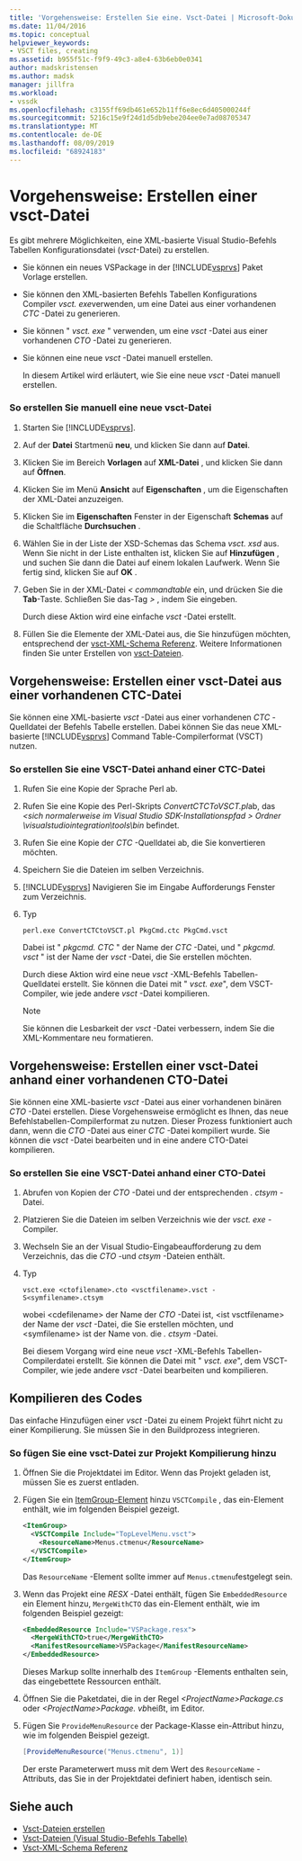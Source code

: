 ```yaml
---
title: 'Vorgehensweise: Erstellen Sie eine. Vsct-Datei | Microsoft-Dokumentation'
ms.date: 11/04/2016
ms.topic: conceptual
helpviewer_keywords:
- VSCT files, creating
ms.assetid: b955f51c-f9f9-49c3-a8e4-63b6eb0e0341
author: madskristensen
ms.author: madsk
manager: jillfra
ms.workload:
- vssdk
ms.openlocfilehash: c3155ff69db461e652b11ff6e8ec6d405000244f
ms.sourcegitcommit: 5216c15e9f24d1d5db9ebe204ee0e7ad08705347
ms.translationtype: MT
ms.contentlocale: de-DE
ms.lasthandoff: 08/09/2019
ms.locfileid: "68924183"
---
```

# <a name="how-to-create-a-vsct-file"></a>Vorgehensweise: Erstellen einer vsct-Datei

Es gibt mehrere Möglichkeiten, eine XML-basierte Visual Studio-Befehls Tabellen Konfigurationsdatei (*vsct*-Datei) zu erstellen.

- Sie können ein neues VSPackage in der [!INCLUDE[vsprvs](../../code-quality/includes/vsprvs_md.md)] Paket Vorlage erstellen.

- Sie können den XML-basierten Befehls Tabellen Konfigurations Compiler *vsct. exe*verwenden, um eine Datei aus einer vorhandenen *CTC* -Datei zu generieren.

- Sie können " *vsct. exe* " verwenden, um eine *vsct* -Datei aus einer vorhandenen *CTO* -Datei zu generieren.

- Sie können eine neue *vsct* -Datei manuell erstellen.

  In diesem Artikel wird erläutert, wie Sie eine neue *vsct* -Datei manuell erstellen.

### <a name="to-manually-create-a-new-vsct-file"></a>So erstellen Sie manuell eine neue vsct-Datei

1. Starten Sie [!INCLUDE[vsprvs](../../code-quality/includes/vsprvs_md.md)].

2. Auf der **Datei** Startmenü **neu**, und klicken Sie dann auf **Datei**.

3. Klicken Sie im Bereich **Vorlagen** auf **XML-Datei** , und klicken Sie dann auf **Öffnen**.

4. Klicken Sie im Menü **Ansicht** auf **Eigenschaften** , um die Eigenschaften der XML-Datei anzuzeigen.

5. Klicken Sie im **Eigenschaften** Fenster in der Eigenschaft **Schemas** auf die Schaltfläche **Durchsuchen** .

6. Wählen Sie in der Liste der XSD-Schemas das Schema *vsct. xsd* aus. Wenn Sie nicht in der Liste enthalten ist, klicken Sie auf **Hinzufügen** , und suchen Sie dann die Datei auf einem lokalen Laufwerk. Wenn Sie fertig sind, klicken Sie auf **OK** .

7. Geben Sie in der XML-Datei *< commandtable* ein, und drücken Sie die **Tab**-Taste. Schließen Sie das-Tag *>* , indem Sie eingeben.

    Durch diese Aktion wird eine einfache *vsct* -Datei erstellt.

8. Füllen Sie die Elemente der XML-Datei aus, die Sie hinzufügen möchten, entsprechend der [vsct-XML-Schema Referenz](../../extensibility/vsct-xml-schema-reference.md). Weitere Informationen finden Sie unter Erstellen von [vsct-Dateien](../../extensibility/internals/authoring-dot-vsct-files.md).

<a name="how-to-create-a-dot-vsct-file-from-an-existing-dot-ctc-file"></a>

## <a name="how-to-create-a-vsct-file-from-an-existing-ctc-file"></a>Vorgehensweise: Erstellen einer vsct-Datei aus einer vorhandenen CTC-Datei

Sie können eine XML-basierte *vsct* -Datei aus einer vorhandenen *CTC* -Quelldatei der Befehls Tabelle erstellen. Dabei können Sie das neue XML-basierte [!INCLUDE[vsprvs](../../code-quality/includes/vsprvs_md.md)] Command Table-Compilerformat (VSCT) nutzen.

### <a name="to-create-a-vsct-file-from-a-ctc-file"></a>So erstellen Sie eine VSCT-Datei anhand einer CTC-Datei

1. Rufen Sie eine Kopie der Sprache Perl ab.

2. Rufen Sie eine Kopie des Perl-Skripts *ConvertCTCToVSCT.pl*ab, das  *\<sich normalerweise im Visual Studio SDK-Installationspfad > Ordner \visualstudiointegration\tools\bin* befindet.

3. Rufen Sie eine Kopie der *CTC* -Quelldatei ab, die Sie konvertieren möchten.

4. Speichern Sie die Dateien im selben Verzeichnis.

5. [!INCLUDE[vsprvs](../../code-quality/includes/vsprvs_md.md)] Navigieren Sie im Eingabe Aufforderungs Fenster zum Verzeichnis.

6. Typ

   ```
   perl.exe ConvertCTCtoVSCT.pl PkgCmd.ctc PkgCmd.vsct
   ```

    Dabei ist " *pkgcmd. CTC* " der Name der *CTC* -Datei, und " *pkgcmd. vsct* " ist der Name der *vsct* -Datei, die Sie erstellen möchten.

    Durch diese Aktion wird eine neue *vsct* -XML-Befehls Tabellen-Quelldatei erstellt. Sie können die Datei mit " *vsct. exe*", dem VSCT-Compiler, wie jede andere *vsct* -Datei kompilieren.

   > [!NOTE]
   > Sie können die Lesbarkeit der *vsct* -Datei verbessern, indem Sie die XML-Kommentare neu formatieren.

<a name="how-to-create-a-dot-vsct-file-from-an-existing-dot-cto-file"></a>

## <a name="how-to-create-a-vsct-file-from-an-existing-cto-file"></a>Vorgehensweise: Erstellen einer vsct-Datei anhand einer vorhandenen CTO-Datei

Sie können eine XML-basierte *vsct* -Datei aus einer vorhandenen binären *CTO* -Datei erstellen. Diese Vorgehensweise ermöglicht es Ihnen, das neue Befehlstabellen-Compilerformat zu nutzen. Dieser Prozess funktioniert auch dann, wenn die *CTO* -Datei aus einer *CTC* -Datei kompiliert wurde. Sie können die *vsct* -Datei bearbeiten und in eine andere CTO-Datei kompilieren.

### <a name="to-create-a-vsct-file-from-a-cto-file"></a>So erstellen Sie eine VSCT-Datei anhand einer CTO-Datei

1. Abrufen von Kopien der *CTO* -Datei und der entsprechenden *. ctsym* -Datei.

2. Platzieren Sie die Dateien im selben Verzeichnis wie der *vsct. exe* -Compiler.

3. Wechseln Sie an der Visual Studio-Eingabeaufforderung zu dem Verzeichnis, das die *CTO* -und *ctsym* -Dateien enthält.

4. Typ

    ```
    vsct.exe <ctofilename>.cto <vsctfilename>.vsct -S<symfilename>.ctsym
    ```

     wobei \<cdefilename\> der Name der *CTO* -Datei ist, \<ist vsctfilename\> der Name der *vsct* -Datei, die Sie erstellen möchten, und \<symfilename\> ist der Name von. die *. ctsym* -Datei.

     Bei diesem Vorgang wird eine neue *vsct* -XML-Befehls Tabellen-Compilerdatei erstellt. Sie können die Datei mit " *vsct. exe*", dem VSCT-Compiler, wie jede andere *vsct* -Datei bearbeiten und kompilieren.

## <a name="compile-the-code"></a>Kompilieren des Codes
 Das einfache Hinzufügen einer *vsct* -Datei zu einem Projekt führt nicht zu einer Kompilierung. Sie müssen Sie in den Buildprozess integrieren.

### <a name="to-add-a-vsct-file-to-project-compilation"></a>So fügen Sie eine vsct-Datei zur Projekt Kompilierung hinzu

1. Öffnen Sie die Projektdatei im Editor. Wenn das Projekt geladen ist, müssen Sie es zuerst entladen.

2. Fügen Sie ein [ItemGroup-Element](../../msbuild/itemgroup-element-msbuild.md) hinzu `VSCTCompile` , das ein-Element enthält, wie im folgenden Beispiel gezeigt.

    ```xml
    <ItemGroup>
      <VSCTCompile Include="TopLevelMenu.vsct">
        <ResourceName>Menus.ctmenu</ResourceName>
      </VSCTCompile>
    </ItemGroup>

    ```

     Das `ResourceName` -Element sollte immer auf `Menus.ctmenu`festgelegt sein.

3. Wenn das Projekt eine *RESX* -Datei enthält, fügen Sie `EmbeddedResource` ein Element hinzu, `MergeWithCTO` das ein-Element enthält, wie im folgenden Beispiel gezeigt:

    ```xml
    <EmbeddedResource Include="VSPackage.resx">
      <MergeWithCTO>true</MergeWithCTO>
      <ManifestResourceName>VSPackage</ManifestResourceName>
    </EmbeddedResource>

    ```

     Dieses Markup sollte innerhalb des `ItemGroup` -Elements enthalten sein, das eingebettete Ressourcen enthält.

4. Öffnen Sie die Paketdatei, die in der Regel  *\<ProjectName\>Package.cs* oder  *\<ProjectName\>Package. vb*heißt, im Editor.

5. Fügen Sie `ProvideMenuResource` der Package-Klasse ein-Attribut hinzu, wie im folgenden Beispiel gezeigt.

    ```csharp
    [ProvideMenuResource("Menus.ctmenu", 1)]
    ```

     Der erste Parameterwert muss mit dem Wert des `ResourceName` -Attributs, das Sie in der Projektdatei definiert haben, identisch sein.

## <a name="see-also"></a>Siehe auch
- [Vsct-Dateien erstellen](../../extensibility/internals/authoring-dot-vsct-files.md)
- [Vsct-Dateien (Visual Studio-Befehls Tabelle)](../../extensibility/internals/visual-studio-command-table-dot-vsct-files.md)
- [Vsct-XML-Schema Referenz](../../extensibility/vsct-xml-schema-reference.md)